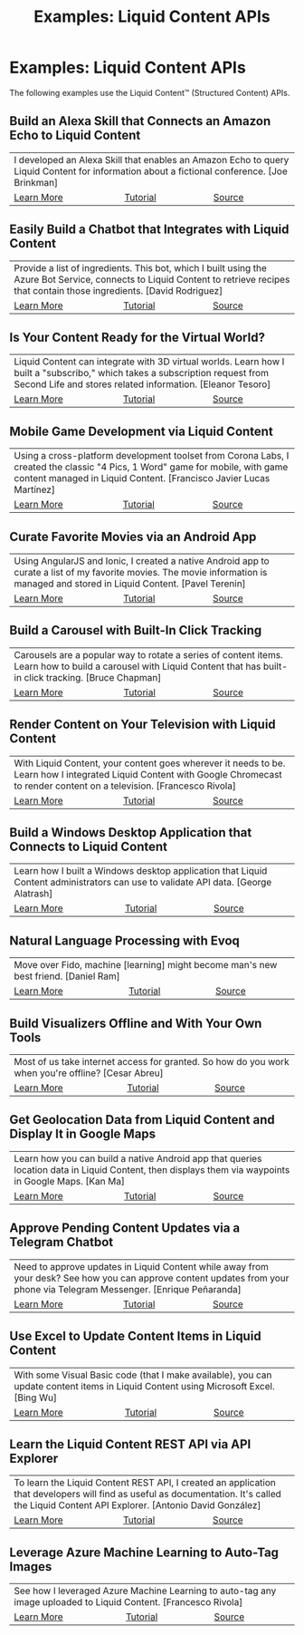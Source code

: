﻿---
uid: examples-structured-content-apis
topic: examples-structured-content-apis
locale: en
title: "Examples: Liquid Content APIs"
dnneditions: Evoq Content,Evoq Engage
dnnversion: 09.02.00
parent-topic: developers-structured-content-overview
related-topics: visualizer-templates,searched-fields,api-results-pagination,about-structured-content-apis,structured-content-overview,api-overview
links: ["[Liquid Content features](https://www.dnnsoftware.com/cms-features/about-liquid-content)","[Built with DNN](http://www.builtwithdnn.com)"]
---

# Examples: Liquid Content APIs

The following examples use the Liquid Content™ (Structured Content) APIs.

## Build an Alexa Skill that Connects an Amazon Echo to Liquid Content
<table>
    <tr>
        <td colspan="3">
            I developed an Alexa Skill that enables an Amazon Echo to query Liquid Content for information about a fictional conference. [Joe Brinkman]
        </td>
    </tr>
    <tr>
        <td><a href="http://www.builtwithdnn.com/Blog/build-an-alexa-skill-that-connects-an-amazon" target="_blank">Learn More</a></td>
        <td><a href="https://github.com/dnnsoftware/Dnn.Evoq.LiquidContent.Samples.Public/blob/master/Alexa.LiquidSummit/Readme.md" target="_blank">Tutorial</a></td>
        <td><a href="https://github.com/dnnsoftware/Dnn.Evoq.LiquidContent.Samples.Public/tree/master/Alexa.LiquidSummit" target="_blank">Source</a></td>
    </tr>
</table>

## Easily Build a Chatbot that Integrates with Liquid Content

<table>
    <tr>
        <td colspan="3">
            Provide a list of ingredients. This bot, which I built using the Azure Bot Service, connects to Liquid Content to retrieve recipes that contain those ingredients. [David Rodriguez]
        </td>
    </tr>
    <tr>
        <td><a href="http://www.builtwithdnn.com/Blog/easily-build-a-chatbot-that-integrates-with-l" target="_blank">Learn More</a></td>
        <td><a href="https://github.com/dnnsoftware/Dnn.Evoq.LiquidContent.Samples.Public/blob/master/Bots.Azure/README.md" target="_blank">Tutorial</a></td>
        <td><a href="https://github.com/dnnsoftware/Dnn.Evoq.LiquidContent.Samples.Public/blob/master/Bots.Azure/" target="_blank">Source</a></td>
    </tr>
</table>

## Is Your Content Ready for the Virtual World?

<table>
    <tr>
        <td colspan="3">
            Liquid Content can integrate with 3D virtual worlds. Learn how I built a "subscribo," which takes a subscription request from Second Life and stores related information. [Eleanor Tesoro]
        </td>
    </tr>
    <tr>
        <td><a href="http://www.builtwithdnn.com/Blog/is-your-content-ready-for-the-virtual-world" target="_blank">Learn More</a></td>
        <td><a href="https://github.com/dnnsoftware/Dnn.Evoq.LiquidContent.Samples.Public/blob/master/Integration.SecondLife/README.md" target="_blank">Tutorial</a></td>
        <td><a href="https://github.com/dnnsoftware/Dnn.Evoq.LiquidContent.Samples.Public/blob/master/Integration.SecondLife/" target="_blank">Source</a></td>
    </tr>
</table>

## Mobile Game Development via Liquid Content

<table>
    <tr>
        <td colspan="3">
            Using a cross-platform development toolset from Corona Labs, I created the classic "4 Pics, 1 Word" game for mobile, with game content managed in Liquid Content. [Francisco Javier Lucas Martínez]
        </td>
    </tr>
    <tr>
        <td><a href="http://www.builtwithdnn.com/Blog/mobile-game-development-via-liquid-content" target="_blank">Learn More</a></td>
        <td><a href="https://github.com/dnnsoftware/Dnn.Evoq.LiquidContent.Samples.Public/blob/master/Mobile.Game/README.md" target="_blank">Tutorial</a></td>
        <td><a href="https://github.com/dnnsoftware/Dnn.Evoq.LiquidContent.Samples.Public/tree/master/Mobile.Game" target="_blank">Source</a></td>
    </tr>
</table>

## Curate Favorite Movies via an Android App

<table>
    <tr>
        <td colspan="3">
            Using AngularJS and Ionic, I created a native Android app to curate a list of my favorite movies. The movie information is managed and stored in Liquid Content. [Pavel Terenin]
        </td>
    </tr>
    <tr>
        <td><a href="http://www.builtwithdnn.com/Blog/curate-favorite-movies-via-an-android-app" target="_blank">Learn More</a></td>
        <td><a href="https://github.com/dnnsoftware/Dnn.Evoq.LiquidContent.Samples.Public/blob/master/Mobile.Ionic.Android/README.md" target="_blank">Tutorial</a></td>
        <td><a href="https://github.com/dnnsoftware/Dnn.Evoq.LiquidContent.Samples/tree/master/Pavel/src" target="_blank">Source</a></td>
    </tr>
</table>

## Build a Carousel with Built-In Click Tracking

<table>
    <tr>
        <td colspan="3">
            Carousels are a popular way to rotate a series of content items. Learn how to build a carousel with Liquid Content that has built-in click tracking. [Bruce Chapman]
        </td>
    </tr>
    <tr>
        <td><a href="http://www.builtwithdnn.com/Blog/build-a-carousel-with-built-in-click-tracking" target="_blank">Learn More</a></td>
        <td><a href="https://github.com/dnnsoftware/Dnn.Evoq.LiquidContent.Samples.Public/blob/master/Visualizers.AnalyticsCTA/ReadMe.md" target="_blank">Tutorial</a></td>
        <td><a href="https://github.com/dnnsoftware/Dnn.Evoq.LiquidContent.Samples.Public/tree/master/Visualizers.AnalyticsCTA" target="_blank">Source</a></td>
    </tr>
</table>

## Render Content on Your Television with Liquid Content

<table>
    <tr>
       <td colspan="3">
            With Liquid Content, your content goes wherever it needs to be. Learn how I integrated Liquid Content with Google Chromecast to render content on a television. [Francesco Rivola]
    </tr>
    <tr>
        <td><a href="http://www.builtwithdnn.com/Blog/render-content-on-your-television-with-liquid" target="_blank">Learn More</a></td>
        <td><a href="https://github.com/dnnsoftware/Dnn.Evoq.LiquidContent.Samples.Public/blob/master/Integration.ChromeCast/README.md" target="_blank">Tutorial</a></td>
        <td><a href="https://github.com/dnnsoftware/Dnn.Evoq.LiquidContent.Samples.Public/tree/master/Integration.ChromeCast/src" target="_blank">Source</a></td>
    </tr>
</table>

## Build a Windows Desktop Application that Connects to Liquid Content

<table>
    <tr>
        <td colspan="3">
            Learn how I built a Windows desktop application that Liquid Content administrators can use to validate API data. [George Alatrash]
        </td>
    </tr>
    <tr>
        <td><a href="http://www.builtwithdnn.com/Blog/build-a-windows-desktop-application-that-conn" target="_blank">Learn More</a></td>
        <td><a href="https://github.com/dnnsoftware/Dnn.Evoq.LiquidContent.Samples.Public/blob/master/WinForms/README.md" target="_blank">Tutorial</a></td>
        <td><a href="https://github.com/dnnsoftware/Dnn.Evoq.LiquidContent.Samples.Public/tree/master/WinForms/src" target="_blank">Source</a></td>
    </tr>
</table>

## Natural Language Processing with Evoq

<table>
    <tr>
        <td colspan="3">
            Move over Fido, machine [learning] might become man's new best friend. [Daniel Ram]
        </td>
    </tr>
    <tr>
        <td><a href="http://www.builtwithdnn.com/Blog/natural-language-processing-with-evoq" target="_blank">Learn More</a></td>
        <td><a href="https://github.com/dnnsoftware/Dnn.Evoq.LiquidContent.Samples/blob/master/Daniel/README.md" target="_blank">Tutorial</a></td>
        <td><a href="https://github.com/dnnsoftware/Dnn.Evoq.LiquidContent.Samples/tree/master/Daniel" target="_blank">Source</a></td>
    </tr>
</table>

## Build Visualizers Offline and With Your Own Tools

<table>
    <tr>
        <td colspan="3">
            Most of us take internet access for granted. So how do you work when you're offline? [Cesar Abreu]
        </td>
    </tr>
    <tr>
        <td><a href="http://www.builtwithdnn.com/Blog/build-visualizers-offline-and-with-your-own-t" target="_blank">Learn More</a></td>
        <td><a href="https://github.com/dnnsoftware/Dnn.Evoq.LiquidContent.Samples.Public/blob/master/OfflineVisualizerSync/README.md" target="_blank">Tutorial</a></td>
        <td><a href="https://github.com/dnnsoftware/Dnn.Evoq.LiquidContent.Samples.Public/tree/master/OfflineVisualizerSync/src" target="_blank">Source</a></td>
    </tr>
</table>

## Get Geolocation Data from Liquid Content and Display It in Google Maps

<table>
    <tr>
        <td colspan="3">
            Learn how you can build a native Android app that queries location data in Liquid Content, then displays them via waypoints in Google Maps. [Kan Ma]
        </td>
    </tr>
    <tr>
        <td><a href="http://www.builtwithdnn.com/Blog/get-geolocation-data-from-liquid-content-and" target="_blank">Learn More</a></td>
        <td><a href="https://github.com/dnnsoftware/Dnn.Evoq.LiquidContent.Samples.Public/blob/master/Mobile.ReactNative.Android/README.md" target="_blank">Tutorial</a></td>
        <td><a href="https://github.com/dnnsoftware/Dnn.Evoq.LiquidContent.Samples.Public/blob/master/Mobile.ReactNative.Android/" target="_blank">Source</a></td>
    </tr>
</table>

## Approve Pending Content Updates via a Telegram Chatbot

<table>
    <tr>
        <td colspan="3">
            Need to approve updates in Liquid Content while away from your desk? See how you can approve content updates from your phone via Telegram Messenger. [Enrique Peñaranda]
        </td>
    </tr>
    <tr>
        <td><a href="http://www.builtwithdnn.com/Blog/approve-pending-content-updates-via-a-telegra" target="_blank">Learn More</a></td>
        <td><a href="https://github.com/dnnsoftware/Dnn.Evoq.LiquidContent.Samples.Public/blob/master/Bots.Telegram/README.md" target="_blank">Tutorial</a></td>
        <td><a href="https://github.com/dnnsoftware/Dnn.Evoq.LiquidContent.Samples.Public/tree/master/Bots.Telegram" target="_blank">Source</a></td>
    </tr>
</table>

## Use Excel to Update Content Items in Liquid Content

<table>
    <tr>
        <td colspan="3">
            With some Visual Basic code (that I make available), you can update content items in Liquid Content using Microsoft Excel. [Bing Wu]
        </td>
    </tr>
    <tr>
        <td><a href="http://www.builtwithdnn.com/Blog/use-excel-to-update-content-items-in-liquid-c" target="_blank">Learn More</a></td>
        <td><a href="https://github.com/dnnsoftware/Dnn.Evoq.LiquidContent.Samples.Public/blob/master/Integration.Excel/README.md" target="_blank">Tutorial</a></td>
        <td><a href="https://github.com/dnnsoftware/Dnn.Evoq.LiquidContent.Samples.Public/tree/master/Integration.Excel" target="_blank">Source</a></td>
    </tr>
</table>

## Learn the Liquid Content REST API via API Explorer

<table>
    <tr>
        <td colspan="3">
            To learn the Liquid Content REST API, I created an application that developers will find as useful as documentation. It's called the Liquid Content API Explorer. [Antonio David González]
        </td>
    </tr>
    <tr>
        <td><a href="http://www.builtwithdnn.com/Blog/learn-the-liquid-content-rest-api-via-api-exp" target="_blank">Learn More</a></td>
        <td><a href="https://github.com/dnnsoftware/Dnn.Evoq.LiquidContent.Samples.Public/blob/master/APIExplorer/README.md" target="_blank">Tutorial</a></td>
        <td><a href="https://github.com/dnnsoftware/Dnn.Evoq.LiquidContent.Samples.Public/tree/master/APIExplorer" target="_blank">Source</a></td>
    </tr>
</table>

## Leverage Azure Machine Learning to Auto-Tag Images

<table>
    <tr>
        <td colspan="3">
            See how I leveraged Azure Machine Learning to auto-tag any image uploaded to Liquid Content. [Francesco Rivola]
        </td>
    </tr>
    <tr>
        <td><a href="http://www.builtwithdnn.com/Blog/leverage-azure-machine-learning-to-auto-tag-i" target="_blank">Learn More</a></td>
        <td><a href="https://github.com/dnnsoftware/Dnn.Evoq.LiquidContent.Samples.Public/blob/master/AI.Vision/README.md" target="_blank">Tutorial</a></td>
        <td><a href="https://github.com/dnnsoftware/Dnn.Evoq.LiquidContent.Samples.Public/tree/master/AI.Vision" target="_blank">Source</a></td>
    </tr>
</table>
